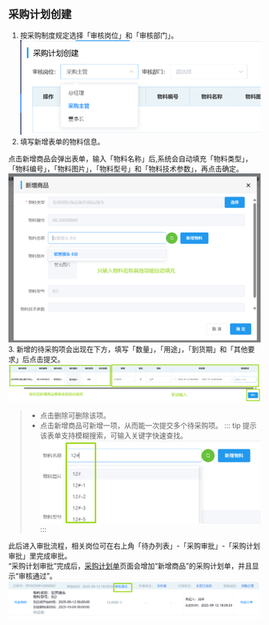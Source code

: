 ## 采购计划创建
1. 按采购制度规定选择「审核岗位」和「审核部门」。 
![图片](../../.vuepress/public/images/purchase/create.png)    
2. 填写新增表单的物料信息。

点击<kbd>新增商品</kbd>会弹出表单，输入「物料名称」后,系统会自动填充「物料类型」，「物料编号」，「物料图片」，「物料型号」和「物料技术参数」，再点击<kbd>确定</kbd>。
![图片](../../.vuepress/public/images/purchase/create1.png)
3. 新增的待采购项会出现在下方，填写「数量」，「用途」，「到货期」和「其他要求」后点击<kbd>提交</kbd>。 
![图片](../../.vuepress/public/images/purchase/create3.png) 
>+ 点击<kbd>删除</kbd>可删除该项。  
>+ 点击<kbd>新增商品</kbd>可新增一项，从而能一次提交多个待采购项。
::: tip 提示
该表单支持模糊搜索，可输入关键字快速查找。  
![图片](../../.vuepress/public/images/purchase/create2.png)  
:::
<!-- 2. 选择「物料类型」。  
点击<kbd>新增商品</kbd>会弹出表单，先点击「物料类型」后的<kbd>选择</kbd>，在新弹出的“新增商品”表单中选择物料类型，然后点击<kbd>确定</kbd>。  
::: tip 提示
该表单支持模糊搜索，可输入关键字快速查找。  
![图片](/images/purchase/cgjhcj.jpg)  
:::
::: warning 提醒
所选的物料类型必须是最后一级（即前面没有展开三角形的），否则弹出如下警告。  
![图片](/images/purchase/cgjhcj2.jpg)  
:::
::: tip 提示
这一步选择的是“类型”。因此输入数字“7”不会出现“7#电池”的选项，而应该输入“电池”并选择该类型，在下一步中选择“7#电池”。  
:::
3. 选择表单中的「物料名称」并点击<kbd>确定</kbd>。  
（在未指定具体型号规格参数时，可不选择「物料名称」，之后在<u>带采购清单</u>页面选择「物料名称」）。
![图片](/images/purchase/cgjhcj3.jpg)  
>+ 点击<kbd>新增物料</kbd>可跳转到<u>物料表</u>页面新增物料。  
（若未成功跳转，请向部门领导申请新增）。  
4. 新增的待采购项会出现在下方，填写相关信息后点击<kbd>提交</kbd>。  
>+ 点击<kbd>删除</kbd>可删除该项。  
>+ 点击<kbd>新增商品</kbd>可新增一项，从而能一次提交多个待采购项。 -->

此后进入审批流程，相关岗位可在右上角「待办列表」-「采购审批」-「采购计划审批」里完成审批。  
<ShowImg src="../../.vuepress/public/images/process/cg-cgjhsp.png" text="“采购计划审批”的审批流程图"/> 
“采购计划审批”完成后，<u>采购计划单</u>页面会增加“新增商品”的采购计划单，并且显示“审核通过”。 
![图片](../../.vuepress/public/images/purchase/create4.png) 
